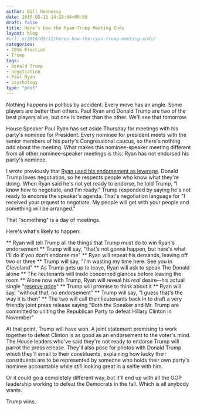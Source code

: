 ```yaml
---
author: Bill Hennessy
date: 2016-05-11 14:28:04+00:00
draft: false
title: Here's How the Ryan-Trump Meeting Ends
layout: blog
#url: e/2016/05/11/heres-how-the-ryan-trump-meeting-ends/
categories:
- 2016 Election
- Trump
tags:
- Donald Trump
- negotiation
- Paul Ryan
- psychology
type: "post"
---
```


Nothing happens in politics by accident. Every move has an angle. Some players are better than others. Paul Ryan and Donald Trump are two of the best players alive, but one is better than the other. We'll see that tomorrow.

House Speaker Paul Ryan has set aside Thursday for meetings with his party's nominee for President. Every nominee for president meets with the senior members of his party's Congressional caucus, so there's nothing odd about the meeting. What makes this nominee-speaker meeting different from all other nominee-speaker meetings is this: Ryan has not endorsed his party's nominee.

I wrote previously that [Ryan used his endorsement as leverage](https://hennessysview.com/2016/05/05/world-leaders-and-paul-ryan-begin-negotiating-with-trump/). Donald Trump loves negotiation, so he respects people who know what they're doing. When Ryan said he's not yet ready to endorse, he told Trump, "I know how to negotiate, and I'm ready." Trump responded by saying he's not ready to endorse the speaker's agenda. That's negotiation language for "I received your request to negotiate. My people will get with your people and something will be arranged."

That "something" is a day of meetings.

Here's what's likely to happen:




** Ryan will tell Trump all the things that Trump must do to win Ryan's endorsement
** Trump will say, "that's not gonna happen, but here's what I'll do if you don't endorse me"
** Ryan will repeat his demands, leaving off two or three
** Trump will say, "I'm wasting my time here. See you in Cleveland"
** As Trump gets up to leave, Ryan will ask to speak The Donald alone
** The lieutenants will trade concerned glances before leaving the room
** Alone now with Trump, Ryan will reveal his _real_ desire--his actual single "[reserve price](https://businessconcepts101.blogspot.com/2012/11/negotiations-BATNA-and-walkaway-price.html)"
** Trump will promise to think about it
** Ryan will say, "without that, no endorsement"
** Trump will say, "I guess that's the way it is then"
** The two will call their lieutenants back in to draft a very friendly joint press release saying "Both the Speaker and Mr. Trump are committed to uniting the Republican Party to defeat Hillary Clinton in November"


At that point, Trump will have won. A joint statement promising to work together to defeat Clinton is as good as an endorsement to the voter's mind. The House leaders who've said they're not ready to endorse Trump will parrot the press release. They'll also pose for photos with Donald Trump which they'll email to their constituents, explaining how lucky their constituents are to be represented by someone who holds their own party's nominee accountable while _still_ looking great in a selfie with him.

Or it could go a completely different way, but it'll end up with all the GOP leadership working to defeat the Democrats in the fall. Which is all anybody wants.

Trump wins.

